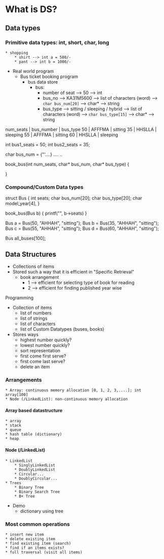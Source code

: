 # What is DS?

## Data types

### Primitive data types: int, short, char, long
    * shopping
        * shirt --> int a = 500/-
        * pant --> int b = 1000/-

* Real world program
    * Bus ticket booking program
        * bus data store
            * bus:
                * number of seat --> 50 --> int
                * bus_no --> KA31M5600
                    --> list of characters (word) --> `char bus_num[20]` --> char* --> string
                * bus_type --> sitting / sleeping / hybrid
                    --> list of characters (word) --> `char bus_type[15]` --> char* --> string


num_seats | bus_number | bus_type
50  | AFFFMA | sitting
35  | HHSLLA | sleeping
55  | AFFFMA | sitting
60  | HHSLLA | sleeping


int bus1_seats = 50;
int bus2_seats = 35;

char bus_num = {"'....}
....
..

book_bus(int num_seats, char* bus_num, char* bus_type) {


}


### Compound/Custom Data types

struct Bus {
    int seats;
    char bus_num[20];
    char bus_type[20];
    char model_year[4],
}

book_bus(Bus b) {
    printf("", b->seats)
}

Bus a = Bus(50, "AHHAH", "sitting");
Bus b = Bus(35, "AHHAH", "sitting");
Bus c = Bus(55, "AHHAH", "sitting");
Bus d = Bus(60, "AHHAH", "sitting");

Bus all_buses[100];


## Data Structures

* Collections of items
* Stored such a way that it is efficient in "Specific Retrieval"
    * book arrangement
        * 1 --> efficient for selecting type of book for reading
        * 2 --> efficient for finding published year wise

Programming
* Collection of items
    * list of numbers
    * list of strings
    * list of characters
    * list of Custom Datatypes (buses, books)
* Stores ways
    * highest number quickly?
    * lowest number quickly?
    * sort representation
    * first come first serve?
    * first come last serve?
    * delete an item

### Arrangements
    * Array: continuous memory allocation [0, 1, 2, 3,....]; int array[100]
    * Node (/LinkedList): non-continuous memory allocation

#### Array based datastructure
    * array
    * stack
    * queue
    * hash table (dictionary)
    * heap

#### Node (/LinkedList)
    * LinkedList
        * SinglyLinkedList
        * DoublyLinkedList
        * Circular...
        * DoublyCircular...
    * Trees
        * Binary Tree
        * Binary Search Tree
        * B+ Tree

* Demo
    * dictionary using tree

### Most common operations
    * insert new item
    * delete existing item
    * find existing item (search)
    * find if an items exists?
    * full traversal (visit all items)
